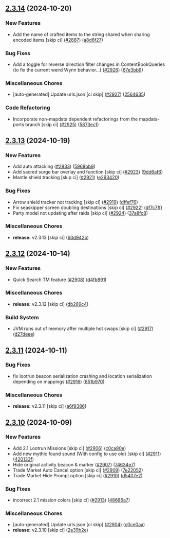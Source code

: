 ## [2.3.14](https://github.com/Wynntils/Wynntils/compare/v2.3.13...v2.3.14) (2024-10-20)


### New Features

* Add the name of crafted items to the string shared when sharing encoded items [skip ci] ([#2887](https://github.com/Wynntils/Wynntils/issues/2887)) ([a8d6f27](https://github.com/Wynntils/Wynntils/commit/a8d6f279aba0ae68d246740e23766c6e342df8c2))


### Bug Fixes

* Add a toggle for reverse direction filter changes in ContentBookQueries (to fix the current weird Wynn behavior...) ([#2926](https://github.com/Wynntils/Wynntils/issues/2926)) ([67e3bb9](https://github.com/Wynntils/Wynntils/commit/67e3bb9f6c15da92820157caa56a740686398bfd))


### Miscellaneous Chores

* [auto-generated] Update urls.json [ci skip] ([#2927](https://github.com/Wynntils/Wynntils/issues/2927)) ([2564635](https://github.com/Wynntils/Wynntils/commit/25646356b89572c0ff9ecc1b1dffd0114d73487a))


### Code Refactoring

* Incorporate non-mapdata dependent refactorings from the mapdata-ports branch [skip ci] ([#2925](https://github.com/Wynntils/Wynntils/issues/2925)) ([5873ec1](https://github.com/Wynntils/Wynntils/commit/5873ec13ee053123eab3dd3e50700b8627d019a1))

## [2.3.13](https://github.com/Wynntils/Wynntils/compare/v2.3.12...v2.3.13) (2024-10-19)


### New Features

* Add auto attacking ([#2833](https://github.com/Wynntils/Wynntils/issues/2833)) ([5968bb9](https://github.com/Wynntils/Wynntils/commit/5968bb9e6b084db6937ebe129d550e7bc236b5e1))
* Add sacred surge bar overlay and function [skip ci] ([#2923](https://github.com/Wynntils/Wynntils/issues/2923)) ([9dd6af6](https://github.com/Wynntils/Wynntils/commit/9dd6af60c7d7f1a8420fc83dd17872c69dfe58aa))
* Mantle shield tracking [skip ci] ([#2921](https://github.com/Wynntils/Wynntils/issues/2921)) ([e293420](https://github.com/Wynntils/Wynntils/commit/e293420290cc76fb486c6b2bdb452d5acad5b1d6))


### Bug Fixes

* Arrow shield tracker not tracking [skip ci] ([#2919](https://github.com/Wynntils/Wynntils/issues/2919)) ([dffef76](https://github.com/Wynntils/Wynntils/commit/dffef76712eada9df0ab74f1238b2ae15eacfb13))
* Fix seaskipper screen doubling destinations [skip ci] ([#2922](https://github.com/Wynntils/Wynntils/issues/2922)) ([df7c7ff](https://github.com/Wynntils/Wynntils/commit/df7c7ffcd1c9dfbeff201e3dff32743cf16db1d9))
* Party model not updating after raids [skip ci] ([#2924](https://github.com/Wynntils/Wynntils/issues/2924)) ([37a8fc8](https://github.com/Wynntils/Wynntils/commit/37a8fc8980386d350ea9b4a5558932e016156620))


### Miscellaneous Chores

* **release:** v2.3.13 [skip ci] ([60d942b](https://github.com/Wynntils/Wynntils/commit/60d942b0dce8e45aa9986f155632b451ecdd8614))

## [2.3.12](https://github.com/Wynntils/Wynntils/compare/v2.3.11...v2.3.12) (2024-10-14)


### New Features

* Quick Search TM feature ([#2908](https://github.com/Wynntils/Wynntils/issues/2908)) ([d4fb891](https://github.com/Wynntils/Wynntils/commit/d4fb8918827fcab1a7eb5b1e31e202cf127750f5))


### Miscellaneous Chores

* **release:** v2.3.12 [skip ci] ([db289c4](https://github.com/Wynntils/Wynntils/commit/db289c43b0648510bfe88ae46dbcc48fc82a87cd))


### Build System

* JVM runs out of memory after multiple hot swaps [skip ci] ([#2917](https://github.com/Wynntils/Wynntils/issues/2917)) ([d27deee](https://github.com/Wynntils/Wynntils/commit/d27deee23dd0155817cc971613ae20dbe2216ec9))

## [2.3.11](https://github.com/Wynntils/Wynntils/compare/v2.3.10...v2.3.11) (2024-10-11)


### Bug Fixes

* fix lootrun beacon serialization crashing and location serialization depending on mappings ([#2916](https://github.com/Wynntils/Wynntils/issues/2916)) ([851b970](https://github.com/Wynntils/Wynntils/commit/851b970dbb9780f64e08e8c5ac1be64dba71a7ba))


### Miscellaneous Chores

* **release:** v2.3.11 [skip ci] ([a6f9386](https://github.com/Wynntils/Wynntils/commit/a6f9386dc4b08b5297c4bdb079d0651f018bdbfc))

## [2.3.10](https://github.com/Wynntils/Wynntils/compare/v2.3.9...v2.3.10) (2024-10-09)


### New Features

* Add 2.1 Lootrun Missions [skip ci] ([#2906](https://github.com/Wynntils/Wynntils/issues/2906)) ([c0ca80e](https://github.com/Wynntils/Wynntils/commit/c0ca80e5cac1a3f8d59d90b04476ce049cc4a0b5))
* Add new mythic found sound (With config to use old) [skip ci] ([#2911](https://github.com/Wynntils/Wynntils/issues/2911)) ([420133f](https://github.com/Wynntils/Wynntils/commit/420133fc0666f625f7baa200ea479cf4762ee39e))
* Hide original activity beacon & marker ([#2907](https://github.com/Wynntils/Wynntils/issues/2907)) ([74634e7](https://github.com/Wynntils/Wynntils/commit/74634e7c96553bff3726c04bc7101c160ad380cc))
* Trade Market Auto Cancel option [skip ci] ([#2909](https://github.com/Wynntils/Wynntils/issues/2909)) ([7e22052](https://github.com/Wynntils/Wynntils/commit/7e22052d591d79127e497032096a412744f1e917))
* Trade Market Hide Prompt option [skip ci] ([#2910](https://github.com/Wynntils/Wynntils/issues/2910)) ([d5407e2](https://github.com/Wynntils/Wynntils/commit/d5407e25003afe143fd5af51baaa6e5af1b92c63))


### Bug Fixes

* incorrect 2.1 mission colors [skip ci] ([#2913](https://github.com/Wynntils/Wynntils/issues/2913)) ([48686a7](https://github.com/Wynntils/Wynntils/commit/48686a7dd2abfa7022667053ab8833b156faef5c))


### Miscellaneous Chores

* [auto-generated] Update urls.json [ci skip] ([#2904](https://github.com/Wynntils/Wynntils/issues/2904)) ([c0ce0aa](https://github.com/Wynntils/Wynntils/commit/c0ce0aaacd22a4b94815217308d975129ca8038d))
* **release:** v2.3.10 [skip ci] ([2a39b2e](https://github.com/Wynntils/Wynntils/commit/2a39b2e818ac2e1a57181fe6cb110e9813e418b5))

